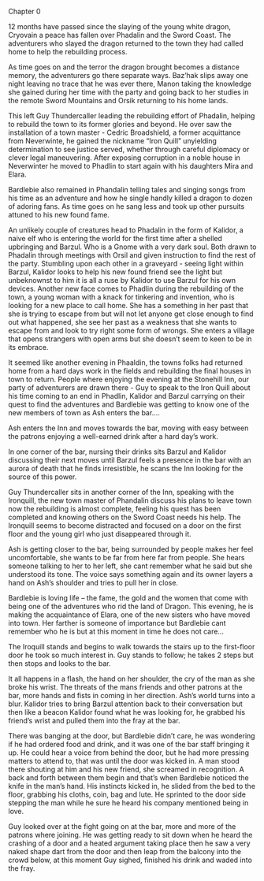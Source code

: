 Chapter 0

12 months have passed since the slaying of the young white dragon, Cryovain a peace has fallen over Phadalin and the Sword Coast. The adventurers who slayed the dragon returned to the town they had called home to help the rebuilding process.
 
As time goes on and the terror the dragon brought becomes a distance memory, the adventurers go there separate ways. Baz’hak slips away one night leaving no trace that he was ever there, Manon taking the knowledge she gained during her time with the party and going back to her studies in the remote Sword Mountains and Orsik returning to his home lands. 
 
This left Guy Thundercaller leading the rebuilding effort of Phadalin, helping to rebuild the town to its former glories and beyond. He over saw the installation of a town master - Cedric  Broadshield, a former acquittance from Neverwinte, he gained the nickname “Iron Quill” unyielding determination to see justice served, whether through careful diplomacy or clever legal maneuvering. After exposing corruption in a noble house in Neverwinter he moved to Phadlin to start again with his daughters Mira and Elara.
 
Bardlebie also remained in Phandalin telling tales and singing songs from his time as an adventure and how he single handly killed a dragon to dozen of adoring fans. As time goes on he sang less and took up other pursuits attuned to his new found fame.
 
An unlikely couple of creatures head to Phadalin in the form of Kalidor, a naive elf who is entering the world for the first time after a shelled upbringing and Barzul. Who is a Gnome with a very dark soul. Both drawn to Phadalin through meetings with Orsil and given instruction to find the rest of the party. Stumbling upon each other in a graveyard - seeing light within Barzul, Kalidor looks to help his new found friend see the light but unbeknownst to him it is all a ruse by Kalidor to use Barzul for his own devices.
Another new face comes to Phadlin during the rebuilding of the town, a young woman with a knack for tinkering and invention, who is looking for a new place to call home. She has a something in her past that she is trying to escape from but will not let anyone get close enough to find out what happened, she see her past as a weakness that she wants to escape from and look to try right some form of wrongs. She enters a village that opens strangers with open arms but she doesn’t seem to keen to be in its embrace.
 
It seemed like another evening in Phaaldin, the towns folks had returned home from a hard days work in the fields and rebuilding the final houses in town to return. People where enjoying the evening at the Stonehill Inn, our party of adventurers are drawn there - Guy to speak to the Iron Quill about his time coming to an end in Phadlin, Kalidor and Barzul carrying on their quest to find the adventures and Bardlebie was getting to know one of the new members of town as Ash enters the bar....

Ash enters the Inn and moves towards the bar, moving with easy between the patrons enjoying a well-earned drink after a hard day’s work.

In one corner of the bar, nursing their drinks sits Barzul and Kalidor discussing their next moves until Barzul feels a presence in the bar with an aurora of death that he finds irresistible, he scans the Inn looking for the source of this power.

Guy Thundercaller sits in another corner of the Inn, speaking with the Ironquill, the new town master of Phandalin discuss his plans to leave town now the rebuilding is almost complete, feeling his quest has been completed and knowing others on the Sword Coast needs his help. The Ironquill seems to become distracted and focused on a door on the first floor and the young girl who just disappeared through it.

Ash is getting closer to the bar, being surrounded by people makes her feel uncomfortable, she wants to be far from here far from people. She hears someone talking to her to her left, she cant remember what he said but she understood its tone. The voice says something again and its owner layers a hand on Ash’s shoulder and tries to pull her in close.

Bardlebie is loving life – the fame, the gold and the women that come with being one of the adventures who rid the land of Dragon. This evening, he is making the acquaintance of Elara, one of the new sisters who have moved into town. Her farther is someone of importance but Bardlebie cant remember who he is but at this moment in time he does not care…

The Iroquill stands and begins to walk towards the stairs up to the first-floor door he took so much interest in. Guy stands to follow; he takes 2 steps but then stops and looks to the bar.

It all happens in a flash, the hand on her shoulder, the cry of the man as she broke his wrist. The threats of the mans friends and other patrons at the bar, more hands and fists in coming in her direction. Ash’s world turns into a blur. 
Kalidor tries to bring Barzul attention back to their conversation but then like a beacon Kalidor found what he was looking for, he grabbed his friend’s wrist and pulled them into the fray at the bar.

There was banging at the door, but Bardlebie didn’t care, he was wondering if he had ordered food and drink, and it was one of the bar staff bringing it up. He could hear a voice from behind the door, but he had more pressing matters to attend to, that was until the door was kicked in. A man stood there shouting at him and his new friend, she screamed in recognition. A back and forth between them begin and that’s when Bardlebie noticed the knife in the man’s hand. His instincts kicked in, he slided from the bed to the floor, grabbing his cloths, coin, bag and lute. He sprinted to the door side stepping the man while he sure he heard his company mentioned being in love.

Guy looked over at the fight going on at the bar, more and more of the patrons where joining. He was getting ready to sit down when he heard the crashing of a door and a heated argument taking place then he saw a very naked shape dart from the door and then leap from the balcony into the crowd below, at this moment Guy sighed, finished his drink and waded into the fray.
